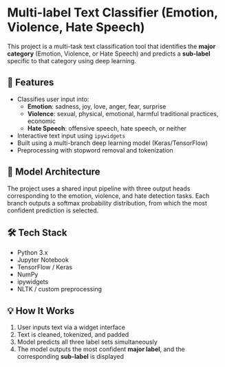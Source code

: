 # Multi-label Text Classifier (Emotion, Violence, Hate Speech)

This project is a multi-task text classification tool that identifies the **major category** (Emotion, Violence, or Hate Speech) and predicts a **sub-label** specific to that category using deep learning.

## 🚀 Features

- Classifies user input into:
  - **Emotion**: sadness, joy, love, anger, fear, surprise
  - **Violence**: sexual, physical, emotional, harmful traditional practices, economic
  - **Hate Speech**: offensive speech, hate speech, or neither
- Interactive text input using `ipywidgets`
- Built using a multi-branch deep learning model (Keras/TensorFlow)
- Preprocessing with stopword removal and tokenization

## 🧠 Model Architecture

The project uses a shared input pipeline with three output heads corresponding to the emotion, violence, and hate detection tasks. Each branch outputs a softmax probability distribution, from which the most confident prediction is selected.

## 🛠️ Tech Stack

- Python 3.x
- Jupyter Notebook
- TensorFlow / Keras
- NumPy
- ipywidgets
- NLTK / custom preprocessing

## 💡 How It Works

1. User inputs text via a widget interface
2. Text is cleaned, tokenized, and padded
3. Model predicts all three label sets simultaneously
4. The model outputs the most confident **major label**, and the corresponding **sub-label** is displayed


